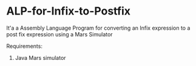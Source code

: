 # ALP-for-Infix-to-Postfix
It'a a Assembly Language Program for converting an Infix expression to a post fix expression using a Mars Simulator


Requirements: 

1) Java Mars simulator

